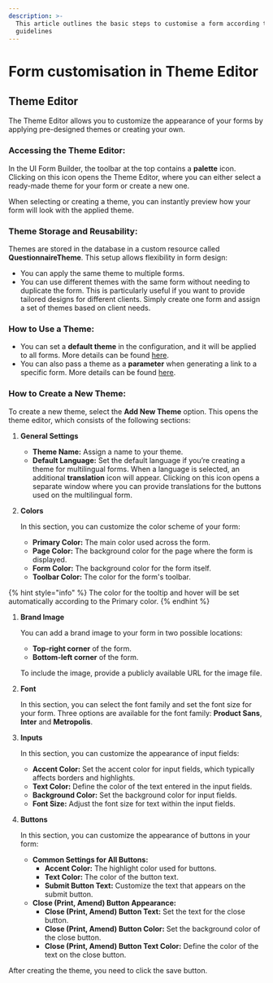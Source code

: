 ```yaml
---
description: >-
  This article outlines the basic steps to customise a form according to custom
  guidelines
---
```


# Form customisation in Theme Editor

## Theme Editor

The Theme Editor allows you to customize the appearance of your forms by applying pre-designed themes or creating your own.

### **Accessing the Theme Editor:**

In the UI Form Builder, the toolbar at the top contains a **palette** icon. Clicking on this icon opens the Theme Editor, where you can either select a ready-made theme for your form or create a new one.

When selecting or creating a theme, you can instantly preview how your form will look with the applied theme.

### **Theme Storage and Reusability:**

Themes are stored in the database in a custom resource called **QuestionnaireTheme**. This setup allows flexibility in form design:

* You can apply the same theme to multiple forms.
* You can use different themes with the same form without needing to duplicate the form. This is particularly useful if you want to provide tailored designs for different clients. Simply create one form and assign a set of themes based on client needs.

### **How to Use a Theme:**

* You can set a **default theme** in the configuration, and it will be applied to all forms. More details can be found [here](../configuration.md).
* You can also pass a theme as a **parameter** when generating a link to a specific form. More details can be found [here](../../../../reference/aidbox-forms/aidbox-sdc-api.md#parameters).

### **How to Create a New Theme:**

To create a new theme, select the **Add New Theme** option. This opens the theme editor, which consists of the following sections:

1. **General Settings**
   * **Theme Name:** Assign a name to your theme.
   * **Default Language:** Set the default language if you’re creating a theme for multilingual forms. When a language is selected, an additional **translation** icon will appear. Clicking on this icon opens a separate window where you can provide translations for the buttons used on the multilingual form.
2.  **Colors**

    In this section, you can customize the color scheme of your form:

    * **Primary Color:** The main color used across the form.
    * **Page Color:** The background color for the page where the form is displayed.
    * **Form Color:** The background color for the form itself.
    * **Toolbar Color:** The color for the form's toolbar.

{% hint style="info" %}
The color for the tooltip and hover will be set automatically according to the Primary color.
{% endhint %}

1.  **Brand Image**

    You can add a brand image to your form in two possible locations:

    * **Top-right corner** of the form.
    * **Bottom-left corner** of the form.

    To include the image, provide a publicly available URL for the image file.
2.  **Font**

    In this section, you can select the font family and set the font size for your form. Three options are available for the font family: **Product Sans**, **Inter** and **Metropolis**.
3.  **Inputs**

    In this section, you can customize the appearance of input fields:

    * **Accent Color:** Set the accent color for input fields, which typically affects borders and highlights.
    * **Text Color:** Define the color of the text entered in the input fields.
    * **Background Color:** Set the background color for input fields.
    * **Font Size:** Adjust the font size for text within the input fields.
4.  **Buttons**

    In this section, you can customize the appearance of buttons in your form:

    * **Common Settings for All Buttons:**
      * **Accent Color:** The highlight color used for buttons.
      * **Text Color:** The color of the button text.
      * **Submit Button Text:** Customize the text that appears on the submit button.
    * **Close (Print, Amend) Button Appearance:**
      * **Close (Print, Amend) Button Text:** Set the text for the close button.
      * **Close (Print, Amend) Button Color:** Set the background color of the close button.
      * **Close (Print, Amend) Button Text Color:** Define the color of the text on the close button.

After creating the theme, you need to click the save button.




